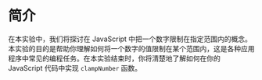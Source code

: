 # 简介

在本实验中，我们将探讨在 JavaScript 中把一个数字限制在指定范围内的概念。本实验的目的是帮助你理解如何将一个数字的值限制在某个范围内，这是各种应用程序中常见的编程任务。在本实验结束时，你将清楚地了解如何在你的 JavaScript 代码中实现 `clampNumber` 函数。
